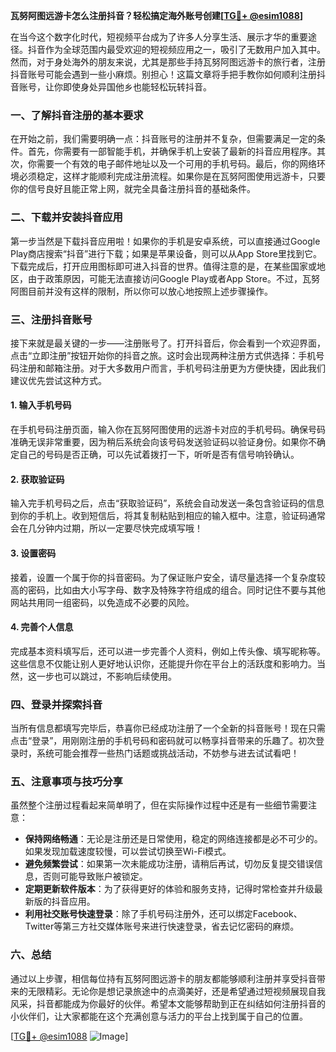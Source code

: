 **瓦努阿图远游卡怎么注册抖音？轻松搞定海外账号创建[[TG💪+ @esim1088](https://t.me/s/esim1088)]**

在当今这个数字化时代，短视频平台成为了许多人分享生活、展示才华的重要途径。抖音作为全球范围内最受欢迎的短视频应用之一，吸引了无数用户加入其中。然而，对于身处海外的朋友来说，尤其是那些手持瓦努阿图远游卡的旅行者，注册抖音账号可能会遇到一些小麻烦。别担心！这篇文章将手把手教你如何顺利注册抖音账号，让你即使身处异国他乡也能轻松玩转抖音。

### 一、了解抖音注册的基本要求

在开始之前，我们需要明确一点：抖音账号的注册并不复杂，但需要满足一定的条件。首先，你需要有一部智能手机，并确保手机上安装了最新的抖音应用程序。其次，你需要一个有效的电子邮件地址以及一个可用的手机号码。最后，你的网络环境必须稳定，这样才能顺利完成注册流程。如果你是在瓦努阿图使用远游卡，只要你的信号良好且能正常上网，就完全具备注册抖音的基础条件。

### 二、下载并安装抖音应用

第一步当然是下载抖音应用啦！如果你的手机是安卓系统，可以直接通过Google Play商店搜索“抖音”进行下载；如果是苹果设备，则可以从App Store里找到它。下载完成后，打开应用图标即可进入抖音的世界。值得注意的是，在某些国家或地区，由于政策原因，可能无法直接访问Google Play或者App Store。不过，瓦努阿图目前并没有这样的限制，所以你可以放心地按照上述步骤操作。

### 三、注册抖音账号

接下来就是最关键的一步——注册账号了。打开抖音后，你会看到一个欢迎界面，点击“立即注册”按钮开始你的抖音之旅。这时会出现两种注册方式供选择：手机号码注册和邮箱注册。对于大多数用户而言，手机号码注册更为方便快捷，因此我们建议优先尝试这种方式。

#### 1. 输入手机号码
在手机号码注册页面，输入你在瓦努阿图使用的远游卡对应的手机号码。确保号码准确无误非常重要，因为稍后系统会向该号码发送验证码以验证身份。如果你不确定自己的号码是否正确，可以先试着拨打一下，听听是否有信号响铃确认。

#### 2. 获取验证码
输入完手机号码之后，点击“获取验证码”，系统会自动发送一条包含验证码的信息到你的手机上。收到短信后，将其复制粘贴到相应的输入框中。注意，验证码通常会在几分钟内过期，所以一定要尽快完成填写哦！

#### 3. 设置密码
接着，设置一个属于你的抖音密码。为了保证账户安全，请尽量选择一个复杂度较高的密码，比如由大小写字母、数字及特殊字符组成的组合。同时记住不要与其他网站共用同一组密码，以免造成不必要的风险。

#### 4. 完善个人信息
完成基本资料填写后，还可以进一步完善个人资料，例如上传头像、填写昵称等。这些信息不仅能让别人更好地认识你，还能提升你在平台上的活跃度和影响力。当然，这一步也可以跳过，不影响后续使用。

### 四、登录并探索抖音

当所有信息都填写完毕后，恭喜你已经成功注册了一个全新的抖音账号！现在只需点击“登录”，用刚刚注册的手机号码和密码就可以畅享抖音带来的乐趣了。初次登录时，系统可能会推荐一些热门话题或挑战活动，不妨参与进去试试看吧！

### 五、注意事项与技巧分享

虽然整个注册过程看起来简单明了，但在实际操作过程中还是有一些细节需要注意：

- **保持网络畅通**：无论是注册还是日常使用，稳定的网络连接都是必不可少的。如果发现加载速度较慢，可以尝试切换至Wi-Fi模式。
- **避免频繁尝试**：如果第一次未能成功注册，请稍后再试，切勿反复提交错误信息，否则可能导致账户被锁定。
- **定期更新软件版本**：为了获得更好的体验和服务支持，记得时常检查并升级最新版的抖音应用。
- **利用社交账号快速登录**：除了手机号码注册外，还可以绑定Facebook、Twitter等第三方社交媒体账号来进行快速登录，省去记忆密码的麻烦。

### 六、总结

通过以上步骤，相信每位持有瓦努阿图远游卡的朋友都能够顺利注册并享受抖音带来的无限精彩。无论你是想记录旅途中的点滴美好，还是希望通过短视频展现自我风采，抖音都能成为你最好的伙伴。希望本文能够帮助到正在纠结如何注册抖音的小伙伴们，让大家都能在这个充满创意与活力的平台上找到属于自己的位置。

[[TG💪+ @esim1088](https://t.me/s/esim1088) ![Image](https://i.postimg.cc/4NQfJmqS/Snipaste-2025-05-13-00-14-12.png)]